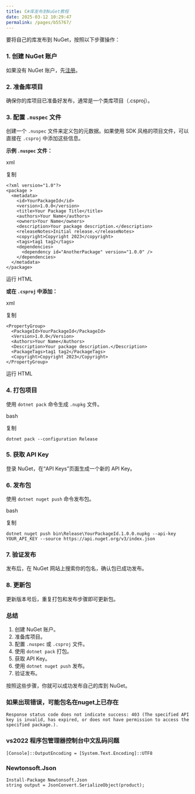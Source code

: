 ```yaml
---
title: C#库发布到NuGet教程
date: 2025-03-12 10:29:47
permalink: /pages/b55767/
---
```

要将自己的库发布到 NuGet，按照以下步骤操作：

### 1. 创建 NuGet 账户

如果没有 NuGet 账户，先[注册](https://www.nuget.org/users/account/LogOn?returnUrl=%2F)。

### 2. 准备库项目

确保你的库项目已准备好发布，通常是一个类库项目（.csproj）。

### 3. 配置 `.nuspec` 文件

创建一个 `.nuspec` 文件来定义包的元数据。如果使用 SDK 风格的项目文件，可以直接在 `.csproj` 中添加这些信息。

**示例 `.nuspec` 文件：**

xml

复制

```
<?xml version="1.0"?>
<package >
  <metadata>
    <id>YourPackageId</id>
    <version>1.0.0</version>
    <title>Your Package Title</title>
    <authors>Your Name</authors>
    <owners>Your Name</owners>
    <description>Your package description.</description>
    <releaseNotes>Initial release.</releaseNotes>
    <copyright>Copyright 2023</copyright>
    <tags>tag1 tag2</tags>
    <dependencies>
      <dependency id="AnotherPackage" version="1.0.0" />
    </dependencies>
  </metadata>
</package>
```



运行 HTML

**或在 `.csproj` 中添加：**

xml

复制

```
<PropertyGroup>
  <PackageId>YourPackageId</PackageId>
  <Version>1.0.0</Version>
  <Authors>Your Name</Authors>
  <Description>Your package description.</Description>
  <PackageTags>tag1 tag2</PackageTags>
  <Copyright>Copyright 2023</Copyright>
</PropertyGroup>
```



运行 HTML

### 4. 打包项目

使用 `dotnet pack` 命令生成 `.nupkg` 文件。

bash

复制

```
dotnet pack --configuration Release
```

### 5. 获取 API Key

登录 NuGet，在“API Keys”页面生成一个新的 API Key。

### 6. 发布包

使用 `dotnet nuget push` 命令发布包。

bash

复制

```
dotnet nuget push bin\Release\YourPackageId.1.0.0.nupkg --api-key YOUR_API_KEY --source https://api.nuget.org/v3/index.json
```

### 7. 验证发布

发布后，在 NuGet 网站上搜索你的包名，确认包已成功发布。

### 8. 更新包

更新版本号后，重复打包和发布步骤即可更新包。

### 总结

1. 创建 NuGet 账户。
2. 准备库项目。
3. 配置 `.nuspec` 或 `.csproj` 文件。
4. 使用 `dotnet pack` 打包。
5. 获取 API Key。
6. 使用 `dotnet nuget push` 发布。
7. 验证发布。

按照这些步骤，你就可以成功发布自己的库到 NuGet。

### 如果出现错误，可能包名在nuget上已存在

```
Response status code does not indicate success: 403 (The specified API key is invalid, has expired, or does not have permission to access the specified package.).
```



### vs2022 程序包管理器控制台中文乱码问题

```
[Console]::OutputEncoding = [System.Text.Encoding]::UTF8
```

### Newtonsoft.Json

```
Install-Package Newtonsoft.Json
string output = JsonConvert.SerializeObject(product); 
```

